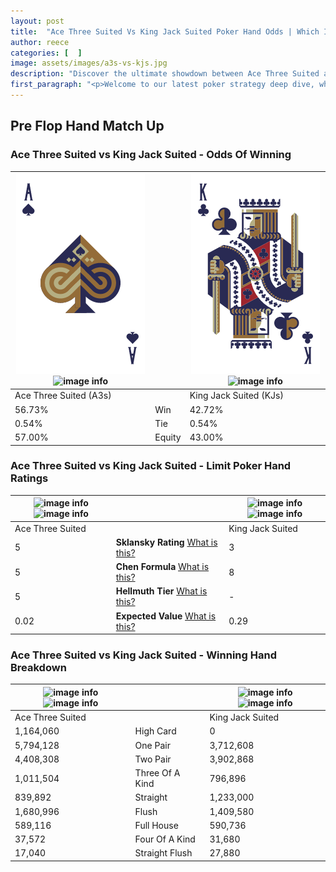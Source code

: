 ```yaml
---
layout: post
title:  "Ace Three Suited Vs King Jack Suited Poker Hand Odds | Which Is The Better Hand In Poker? A Complete Guide"
author: reece
categories: [  ]
image: assets/images/a3s-vs-kjs.jpg
description: "Discover the ultimate showdown between Ace Three Suited and King Jack Suited in poker! Uncover the odds, strategies, and scenarios where one hand triumphs over the other. Get ready to up your poker game with this thrilling analysis."
first_paragraph: "<p>Welcome to our latest poker strategy deep dive, where we're pitting two distinct hands against each other in a high-stakes showdown: Ace Three Suited vs King Jack Suited.</p><p>In the dynamic world of poker, every decision counts, and knowing which hand holds the upper hand is key to your success at the table.</p><p>In this article, we'll dissect these two hands, explore the scenarios where one dominates the other, and equip you with the knowledge to make strategic choices that can tip the odds in your favor.</p><p>Get ready to unravel the intriguing dynamics of these poker hands and elevate your game to new heights.</p>"
---
```




[comment]: # (sp0)

## Pre Flop Hand Match Up

<div class="table hand-ratings" markdown="1"> 



### Ace Three Suited vs King Jack Suited - Odds Of Winning


    
| ![image info](assets/images/hand1/a.png) ![image info](assets/images/hand1/3s.png) |  | ![image info](assets/images/hand2/k.png) ![image info](assets/images/hand2/js.png) |
| -------- | -------- | -------- |
| Ace Three Suited (A3s) |  | King Jack Suited (KJs) |
| 56.73% | Win | 42.72% |
| 0.54% | Tie | 0.54% |
| 57.00% | Equity | 43.00% |




[comment]: # (sp1)



### Ace Three Suited vs King Jack Suited - Limit Poker Hand Ratings


    
| ![image info](https://www.riverpairs.com/assets/images/hand1/a.png) ![image info](https://www.riverpairs.com/assets/images/hand1/3s.png) |  | ![image info](https://www.riverpairs.com/assets/images/hand2/k.png) ![image info](https://www.riverpairs.com/assets/images/hand2/js.png) |
| -------- | -------- | -------- |
| Ace Three Suited |  | King Jack Suited |
| 5 | **Sklansky Rating** [What is this?](/sklansky-rating-explained) | 3 |
| 5 | **Chen Formula** [What is this?](/chen-formula-explained) | 8 |
| 5 | **Hellmuth Tier** [What is this?](/Hellmuth-tier-explained) | - |
| 0.02 | **Expected Value** [What is this?](/expected-value-explained) | 0.29 |




[comment]: # (sp2)



### Ace Three Suited vs King Jack Suited - Winning Hand Breakdown


    
| ![image info](https://www.riverpairs.com/assets/images/hand1/a.png) ![image info](https://www.riverpairs.com/assets/images/hand1/3s.png) |  | ![image info](https://www.riverpairs.com/assets/images/hand2/k.png) ![image info](https://www.riverpairs.com/assets/images/hand2/js.png) |
| -------- | -------- | -------- |
| Ace Three Suited |  | King Jack Suited |
| 1,164,060 | High Card | 0 |
| 5,794,128 | One Pair | 3,712,608 |
| 4,408,308 | Two Pair | 3,902,868 |
| 1,011,504 | Three Of A Kind | 796,896 |
| 839,892 | Straight | 1,233,000 |
| 1,680,996 | Flush | 1,409,580 |
| 589,116 | Full House | 590,736 |
| 37,572 | Four Of A Kind | 31,680 |
| 17,040 | Straight Flush | 27,880 |




[comment]: # (sp3)



</div>

[comment]: # (sp4)



[comment]: # (sp5)

